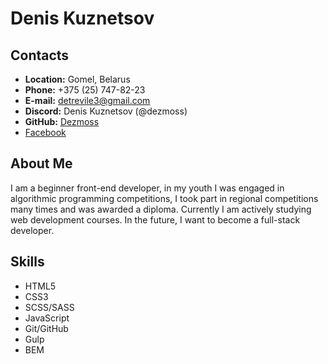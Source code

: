 # Denis Kuznetsov

## Contacts
- **Location:** Gomel, Belarus 
- **Phone:** +375 (25) 747-82-23
- **E-mail:** detrevile3@gmail.com
- **Discord:** Denis Kuznetsov (@dezmoss)
- **GitHub:** [Dezmoss](https://github.com/Dezmoss)
- [Facebook](https://www.facebook.com/profile.php?id=100010526264463)

## About Me
I am a beginner front-end developer, in my youth I was engaged in algorithmic programming competitions, I took part in regional competitions many times and was awarded a diploma. Currently I am actively studying web development courses. In the future, I want to become a full-stack developer.

## Skills
- HTML5
- CSS3
- SCSS/SASS
- JavaScript
- Git/GitHub
- Gulp
- BEM

